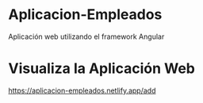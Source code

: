 # Aplicacion-Empleados
Aplicación web utilizando el framework Angular

# Visualiza la Aplicación Web
https://aplicacion-empleados.netlify.app/add